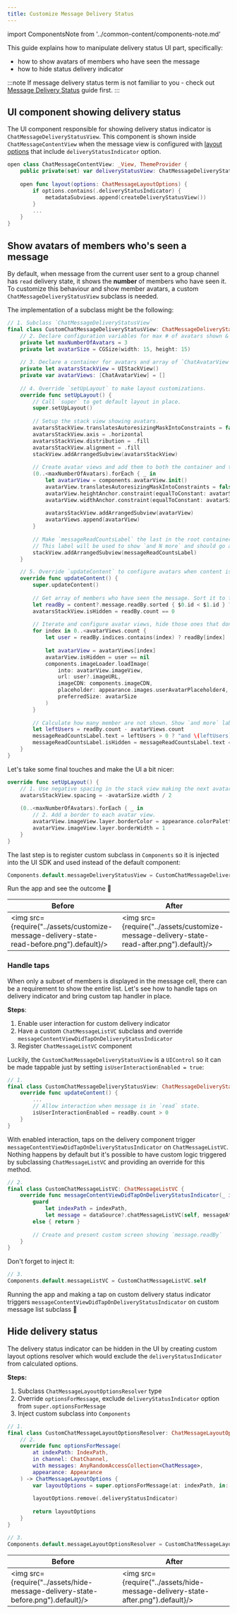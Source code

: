```yaml
---
title: Customize Message Delivery Status
---
```


import ComponentsNote from '../common-content/components-note.md'

This guide explains how to manipulate delivery status UI part, specifically:
- how to show avatars of members who have seen the message
- how to hide status delivery indicator

:::note
If message delivery status term is not familiar to you - check out [Message Delivery Status](./message-list-delivery-status.md) guide first. 
:::

## UI component showing delivery status

The UI component responsible for showing delivery status indicator is `ChatMessageDeliveryStatusView`. This component is shown inside `ChatMessageContentView` when the message view is configured with [layout options](../uikit/views/message-layout-options-resolver.md)  that include `deliveryStatusIndicator` option.

```swift
open class ChatMessageContentView: _View, ThemeProvider {
    public private(set) var deliveryStatusView: ChatMessageDeliveryStatusView?
    
    open func layout(options: ChatMessageLayoutOptions) {
        if options.contains(.deliveryStatusIndicator) {
            metadataSubviews.append(createDeliveryStatusView())
        }
        ...
    }
}
```

## Show avatars of members who's seen a message

By default, when message from the current user sent to a group channel has `read` delivery state, it shows the **number** of members who have seen it.
To customize this behaviour and show member avatars, a custom `ChatMessageDeliveryStatusView` subclass is needed.

The implementation of a subclass might be the following:

```swift
// 1. Subclass `ChatMessageDeliveryStatusView` 
final class CustomChatMessageDeliveryStatusView: ChatMessageDeliveryStatusView {
    // 2. Declare configuration variables for max # of avatars shown & the avatar size
    private let maxNumberOfAvatars = 3
    private let avatarSize = CGSize(width: 15, height: 15)
    
    // 3. Declare a container for avatars and array of `ChatAvatarView` to have easy access to avatar views.
    private let avatarsStackView = UIStackView()
    private var avatarViews: [ChatAvatarView] = []
    
    // 4. Override `setUpLayout` to make layout customizations.
    override func setUpLayout() {
        // Call `super` to get default layout in place.
        super.setUpLayout()
        
        // Setup the stack view showing avatars.
        avatarsStackView.translatesAutoresizingMaskIntoConstraints = false
        avatarsStackView.axis = .horizontal
        avatarsStackView.distribution = .fill
        avatarsStackView.alignment = .fill
        stackView.addArrangedSubview(avatarsStackView)
        
        // Create avatar views and add them to both the container and the array.
        (0..<maxNumberOfAvatars).forEach { _ in
            let avatarView = components.avatarView.init()
            avatarView.translatesAutoresizingMaskIntoConstraints = false
            avatarView.heightAnchor.constraint(equalToConstant: avatarSize.height).isActive = true
            avatarView.widthAnchor.constraint(equalToConstant: avatarSize.width).isActive = true
            
            avatarsStackView.addArrangedSubview(avatarView)
            avatarViews.append(avatarView)
        }
        
        // Make `messageReadСountsLabel` the last in the root container. 
        // This label will be used to show `and N more` and should go after the avatars in the UI.
        stackView.addArrangedSubview(messageReadСountsLabel)
    }

    // 5. Override `updateContent` to configure avatars when content is updated.
    override func updateContent() {
        super.updateContent()
        
        // Get array of members who have seen the message. Sort it to fix the order.
        let readBy = content?.message.readBy.sorted { $0.id < $1.id } ?? []
        avatarsStackView.isHidden = readBy.count == 0
        
        // Iterate and configure avatar views, hide those ones that don't have a user to show.
        for index in 0..<avatarViews.count {
            let user = readBy.indices.contains(index) ? readBy[index] : nil
            
            let avatarView = avatarViews[index]
            avatarView.isHidden = user == nil
            components.imageLoader.loadImage(
                into: avatarView.imageView,
                url: user?.imageURL,
                imageCDN: components.imageCDN,
                placeholder: appearance.images.userAvatarPlaceholder4,
                preferredSize: avatarSize
            )
        }
        
        // Calculate how many member are not shown. Show `and more` label if not users are shown.
        let leftUsers = readBy.count - avatarViews.count
        messageReadСountsLabel.text = leftUsers > 0 ? "and \(leftUsers) more" : nil
        messageReadСountsLabel.isHidden = messageReadСountsLabel.text == nil
    }
}
```

Let's take some final touches and make the UI a bit nicer:
```swift
override func setUpLayout() {    
    // 1. Use negative spacing in the stack view making the next avatar overlapping the previous one.
    avatarsStackView.spacing = -avatarSize.width / 2
    
    (0..<maxNumberOfAvatars).forEach { _ in
        // 2. Add a border to each avatar view.
        avatarView.imageView.layer.borderColor = appearance.colorPalette.background6.cgColor
        avatarView.imageView.layer.borderWidth = 1
    }
}
```

The last step is to register custom subclass in `Components` so it is injected into the UI SDK and used instead of the default component: 
```swift
Components.default.messageDeliveryStatusView = CustomChatMessageDeliveryStatusView.self
```

Run the app and see the outcome 🎉

| Before  | After |
| ------------- | ------------- |
| <img src={require("../assets/customize-message-delivery-state-read-before.png").default}/> | <img src={require("../assets/customize-message-delivery-state-read-after.png").default}/> |

### Handle taps

When only a subset of members is displayed in the message cell, there can be a requirement to show the entire list. 
Let's see how to handle taps on delivery indicator and bring custom tap handler in place.

**Steps**:
1. Enable user interaction for custom delivery indicator
2. Have a custom `ChatMessageListVC` subclass and override `messageContentViewDidTapOnDeliveryStatusIndicator`
4. Register `ChatMessageListVC` component

Luckily, the `CustomChatMessageDeliveryStatusView` is a `UIControl` so it can be made tappable just by setting `isUserInteractionEnabled = true`:
```swift
// 1.
final class CustomChatMessageDeliveryStatusView: ChatMessageDeliveryStatusView {
    override func updateContent() {
        ...    
        // Allow interaction when message is in `read` state.
        isUserInteractionEnabled = readBy.count > 0
    }
}
```

With enabled interaction, taps on the delivery component trigger `messageContentViewDidTapOnDeliveryStatusIndicator` on `ChatMessageListVC`. 
Nothing happens by default but it's possible to have custom logic triggered by subclassing `ChatMessageListVC` and providing an override for this method.
```swift
// 2.
final class CustomChatMessageListVC: ChatMessageListVC {
    override func messageContentViewDidTapOnDeliveryStatusIndicator(_ indexPath: IndexPath?) {
        guard
            let indexPath = indexPath,
            let message = dataSource?.chatMessageListVC(self, messageAt: indexPath)
        else { return }
        
        // Create and present custom screen showing `message.readBy`
    }
}
```

Don't forget to inject it:
```swift
// 3.
Components.default.messageListVC = CustomChatMessageListVC.self
```

Running the app and making a tap on custom delivery status indicator triggers `messageContentViewDidTapOnDeliveryStatusIndicator` on custom message list subclass 🎉

## Hide delivery status

The delivery status indicator can be hidden in the UI by creating custom layout options resolver which would exclude the `deliveryStatusIndicator` from calculated options.

**Steps:**
1. Subclass `ChatMessageLayoutOptionsResolver` type
1. Override `optionsForMessage`, exclude `deliveryStatusIndicator` option from `super.optionsForMessage` 
1. Inject custom subclass into `Components`

```swift
// 1.
final class CustomChatMessageLayoutOptionsResolver: ChatMessageLayoutOptionsResolver {
    // 2.
    override func optionsForMessage(
        at indexPath: IndexPath,
        in channel: ChatChannel,
        with messages: AnyRandomAccessCollection<ChatMessage>,
        appearance: Appearance
    ) -> ChatMessageLayoutOptions {
        var layoutOptions = super.optionsForMessage(at: indexPath, in: channel, with: messages, appearance: appearance)
        
        layoutOptions.remove(.deliveryStatusIndicator)
        
        return layoutOptions
    }
}

// 3.
Components.default.messageLayoutOptionsResolver = CustomChatMessageLayoutOptionsResolver()
```

| Before  | After |
| ------------- | ------------- |
| <img src={require("../assets/hide-message-delivery-state-before.png").default}/> | <img src={require("../assets/hide-message-delivery-state-after.png").default}/> |

<ComponentsNote />

